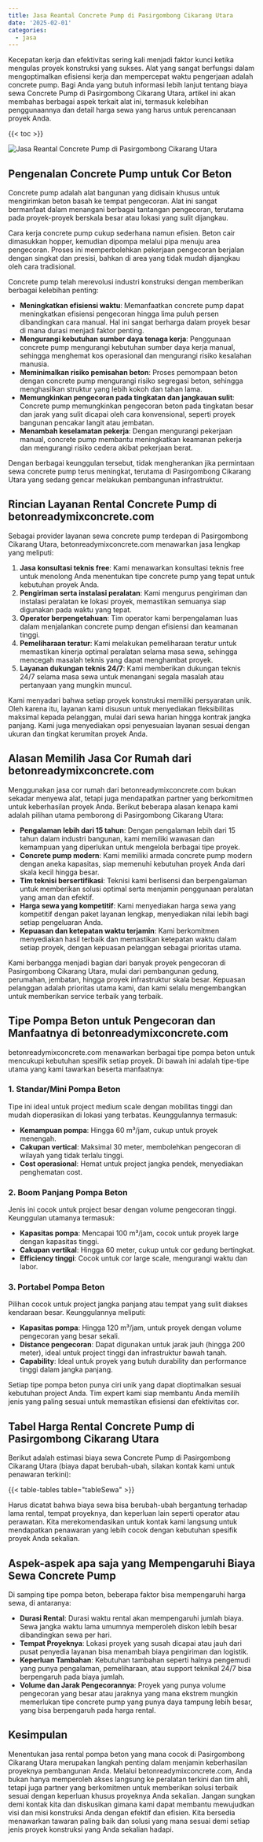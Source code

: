 ```yaml
---
title: Jasa Reantal Concrete Pump di Pasirgombong Cikarang Utara
date: '2025-02-01'
categories:
  - jasa
---
```


Kecepatan kerja dan efektivitas sering kali menjadi faktor kunci ketika mengulas proyek konstruksi yang sukses. Alat yang sangat berfungsi dalam mengoptimalkan efisiensi kerja dan mempercepat waktu pengerjaan adalah concrete pump. Bagi Anda yang butuh informasi lebih lanjut tentang biaya sewa Concrete Pump di Pasirgombong Cikarang Utara, artikel ini akan membahas berbagai aspek terkait alat ini, termasuk kelebihan penggunaannya dan detail harga sewa yang harus untuk perencanaan proyek Anda.

{{< toc >}}

![Jasa Reantal Concrete Pump di Pasirgombong Cikarang Utara](https://betoncor8.github.io/pump/concrete-pump%20(3).png)

## Pengenalan Concrete Pump untuk Cor Beton

Concrete pump adalah alat bangunan yang didisain khusus untuk mengirimkan beton basah ke tempat pengecoran. Alat ini sangat bermanfaat dalam menangani berbagai tantangan pengecoran, terutama pada proyek-proyek berskala besar atau lokasi yang sulit dijangkau.

Cara kerja concrete pump cukup sederhana namun efisien. Beton cair dimasukkan hopper, kemudian dipompa melalui pipa menuju area pengecoran. Proses ini memperbolehkan pekerjaan pengecoran berjalan dengan singkat dan presisi, bahkan di area yang tidak mudah dijangkau oleh cara tradisional.

Concrete pump telah merevolusi industri konstruksi dengan memberikan berbagai kelebihan penting:

- **Meningkatkan efisiensi waktu**: Memanfaatkan concrete pump dapat meningkatkan efisiensi pengecoran hingga lima puluh persen dibandingkan cara manual. Hal ini sangat berharga dalam proyek besar di mana durasi menjadi faktor penting.
- **Mengurangi kebutuhan sumber daya tenaga kerja**: Penggunaan concrete pump mengurangi kebutuhan sumber daya kerja manual, sehingga menghemat kos operasional dan mengurangi risiko kesalahan manusia.
- **Meminimalkan risiko pemisahan beton**: Proses pemompaan beton dengan concrete pump mengurangi risiko segregasi beton, sehingga menghasilkan struktur yang lebih kokoh dan tahan lama.
- **Memungkinkan pengecoran pada tingkatan dan jangkauan sulit**: Concrete pump memungkinkan pengecoran beton pada tingkatan besar dan jarak yang sulit dicapai oleh cara konvensional, seperti proyek bangunan pencakar langit atau jembatan.
- **Menambah keselamatan pekerja**: Dengan mengurangi pekerjaan manual, concrete pump membantu meningkatkan keamanan pekerja dan mengurangi risiko cedera akibat pekerjaan berat.

Dengan berbagai keunggulan tersebut, tidak mengherankan jika permintaan sewa concrete pump terus meningkat, terutama di Pasirgombong Cikarang Utara yang sedang gencar melakukan pembangunan infrastruktur.

## Rincian Layanan Rental Concrete Pump di betonreadymixconcrete.com

Sebagai provider layanan sewa concrete pump terdepan di Pasirgombong Cikarang Utara, betonreadymixconcrete.com menawarkan jasa lengkap yang meliputi:

1. **Jasa konsultasi teknis free**: Kami menawarkan konsultasi teknis free untuk menolong Anda menentukan tipe concrete pump yang tepat untuk kebutuhan proyek Anda.
2. **Pengiriman serta instalasi peralatan**: Kami mengurus pengiriman dan instalasi peralatan ke lokasi proyek, memastikan semuanya siap digunakan pada waktu yang tepat.
3. **Operator berpengetahuan**: Tim operator kami berpengalaman luas dalam menjalankan concrete pump dengan efisiensi dan keamanan tinggi.
4. **Pemeliharaan teratur**: Kami melakukan pemeliharaan teratur untuk memastikan kinerja optimal peralatan selama masa sewa, sehingga mencegah masalah teknis yang dapat menghambat proyek.
5. **Layanan dukungan teknis 24/7**: Kami memberikan dukungan teknis 24/7 selama masa sewa untuk menangani segala masalah atau pertanyaan yang mungkin muncul.

Kami menyadari bahwa setiap proyek konstruksi memiliki persyaratan unik. Oleh karena itu, layanan kami disusun untuk menyediakan fleksibilitas maksimal kepada pelanggan, mulai dari sewa harian hingga kontrak jangka panjang. Kami juga menyediakan opsi penyesuaian layanan sesuai dengan ukuran dan tingkat kerumitan proyek Anda.

## Alasan Memilih Jasa Cor Rumah dari betonreadymixconcrete.com

Menggunakan jasa cor rumah dari betonreadymixconcrete.com bukan sekadar menyewa alat, tetapi juga mendapatkan partner yang berkomitmen untuk keberhasilan proyek Anda. Berikut beberapa alasan kenapa kami adalah pilihan utama pemborong di Pasirgombong Cikarang Utara:

- **Pengalaman lebih dari 15 tahun**: Dengan pengalaman lebih dari 15 tahun dalam industri bangunan, kami memiliki wawasan dan kemampuan yang diperlukan untuk mengelola berbagai tipe proyek.
- **Concrete pump modern**: Kami memiliki armada concrete pump modern dengan aneka kapasitas, siap memenuhi kebutuhan proyek Anda dari skala kecil hingga besar.
- **Tim teknisi bersertifikasi**: Teknisi kami berlisensi dan berpengalaman untuk memberikan solusi optimal serta menjamin penggunaan peralatan yang aman dan efektif.
- **Harga sewa yang kompetitif**: Kami menyediakan harga sewa yang kompetitif dengan paket layanan lengkap, menyediakan nilai lebih bagi setiap pengeluaran Anda.
- **Kepuasan dan ketepatan waktu terjamin**: Kami berkomitmen menyediakan hasil terbaik dan memastikan ketepatan waktu dalam setiap proyek, dengan kepuasan pelanggan sebagai prioritas utama.

Kami berbangga menjadi bagian dari banyak proyek pengecoran di Pasirgombong Cikarang Utara, mulai dari pembangunan gedung, perumahan, jembatan, hingga proyek infrastruktur skala besar. Kepuasan pelanggan adalah prioritas utama kami, dan kami selalu mengembangkan untuk memberikan service terbaik yang terbaik.

## Tipe Pompa Beton untuk Pengecoran dan Manfaatnya di betonreadymixconcrete.com

betonreadymixconcrete.com menawarkan berbagai tipe pompa beton untuk mencukupi kebutuhan spesifik setiap proyek. Di bawah ini adalah tipe-tipe utama yang kami tawarkan beserta manfaatnya:

### 1\. Standar/Mini Pompa Beton

Tipe ini ideal untuk project medium scale dengan mobilitas tinggi dan mudah dioperasikan di lokasi yang terbatas. Keunggulannya termasuk:

- **Kemampuan pompa**: Hingga 60 m³/jam, cukup untuk proyek menengah.
- **Cakupan vertical**: Maksimal 30 meter, membolehkan pengecoran di wilayah yang tidak terlalu tinggi.
- **Cost operasional**: Hemat untuk project jangka pendek, menyediakan penghematan cost.

### 2\. Boom Panjang Pompa Beton

Jenis ini cocok untuk project besar dengan volume pengecoran tinggi. Keunggulan utamanya termasuk:

- **Kapasitas pompa**: Mencapai 100 m³/jam, cocok untuk proyek large dengan kapasitas tinggi.
- **Cakupan vertikal**: Hingga 60 meter, cukup untuk cor gedung bertingkat.
- **Efficiency tinggi**: Cocok untuk cor large scale, mengurangi waktu dan labor.

### 3\. Portabel Pompa Beton

Pilihan cocok untuk project jangka panjang atau tempat yang sulit diakses kendaraan besar. Keunggulannya meliputi:

- **Kapasitas pompa**: Hingga 120 m³/jam, untuk proyek dengan volume pengecoran yang besar sekali.
- **Distance pengecoran**: Dapat digunakan untuk jarak jauh (hingga 200 meter), ideal untuk project tinggi dan infrastruktur bawah tanah.
- **Capability**: Ideal untuk proyek yang butuh durability dan performance tinggi dalam jangka panjang.

Setiap tipe pompa beton punya ciri unik yang dapat dioptimalkan sesuai kebutuhan project Anda. Tim expert kami siap membantu Anda memilih jenis yang paling sesuai untuk memastikan efisiensi dan efektivitas cor.

## Tabel Harga Rental Concrete Pump di Pasirgombong Cikarang Utara

Berikut adalah estimasi biaya sewa Concrete Pump di Pasirgombong Cikarang Utara (biaya dapat berubah-ubah, silakan kontak kami untuk penawaran terkini):

{{< table-tables table="tableSewa" >}}

Harus dicatat bahwa biaya sewa bisa berubah-ubah bergantung terhadap lama rental, tempat proyeknya, dan keperluan lain seperti operator atau perawatan. Kita merekomendasikan untuk kontak kami langsung untuk mendapatkan penawaran yang lebih cocok dengan kebutuhan spesifik proyek Anda sekalian.

## Aspek-aspek apa saja yang Mempengaruhi Biaya Sewa Concrete Pump

Di samping tipe pompa beton, beberapa faktor bisa mempengaruhi harga sewa, di antaranya:

- **Durasi Rental**: Durasi waktu rental akan mempengaruhi jumlah biaya. Sewa jangka waktu lama umumnya memperoleh diskon lebih besar dibandingkan sewa per hari.
- **Tempat Proyeknya**: Lokasi proyek yang susah dicapai atau jauh dari pusat penyedia layanan bisa menambah biaya pengiriman dan logistik.
- **Keperluan Tambahan**: Kebutuhan tambahan seperti halnya pengemudi yang punya pengalaman, pemeliharaan, atau support teknikal 24/7 bisa berpengaruh pada biaya jumlah.
- **Volume dan Jarak Pengecorannya**: Proyek yang punya volume pengecoran yang besar atau jaraknya yang mana ekstrem mungkin memerlukan tipe concrete pump yang punya daya tampung lebih besar, yang bisa berpengaruh pada harga rental.

## Kesimpulan

Menentukan jasa rental pompa beton yang mana cocok di Pasirgombong Cikarang Utara merupakan langkah penting dalam menjamin keberhasilan proyeknya pembangunan Anda. Melalui betonreadymixconcrete.com, Anda bukan hanya memperoleh akses langsung ke peralatan terkini dan tim ahli, tetapi juga partner yang berkomitmen untuk memberikan solusi terbaik sesuai dengan keperluan khusus proyeknya Anda sekalian. Jangan sungkan demi kontak kita dan diskusikan gimana kami dapat membantu mewujudkan visi dan misi konstruksi Anda dengan efektif dan efisien. Kita bersedia menawarkan tawaran paling baik dan solusi yang mana sesuai demi setiap jenis proyek konstruksi yang Anda sekalian hadapi.
